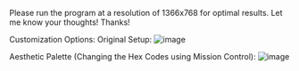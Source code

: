 Please run the program at a resolution of 1366x768 for optimal results.
Let me know your thoughts!
Thanks!

Customization Options:
Original Setup:
![image](https://github.com/PiyushVarman/Class-12-Project-Files/assets/118827399/a870a6bd-a47a-4bd3-b4e2-64c5a11e43a2)


Aesthetic Palette (Changing the Hex Codes using Mission Control):
![image](https://github.com/PiyushVarman/Class-12-Project-Files/assets/118827399/a6ea5d47-ac11-4079-93ff-d44e1646df75)
